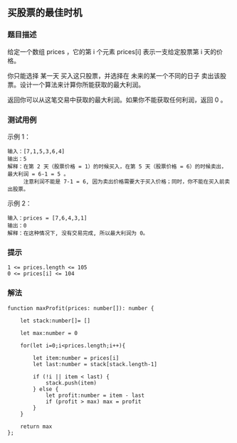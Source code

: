 ##  买股票的最佳时机

### 题目描述

给定一个数组 prices ，它的第 i 个元素 prices[i] 表示一支给定股票第 i 天的价格。

你只能选择 某一天 买入这只股票，并选择在 未来的某一个不同的日子 卖出该股票。设计一个算法来计算你所能获取的最大利润。

返回你可以从这笔交易中获取的最大利润。如果你不能获取任何利润，返回 0 。

### 测试用例

示例 1：

```
输入：[7,1,5,3,6,4]
输出：5
解释：在第 2 天（股票价格 = 1）的时候买入，在第 5 天（股票价格 = 6）的时候卖出，最大利润 = 6-1 = 5 。
     注意利润不能是 7-1 = 6, 因为卖出价格需要大于买入价格；同时，你不能在买入前卖出股票。
```

示例 2：

```
输入：prices = [7,6,4,3,1]
输出：0
解释：在这种情况下, 没有交易完成, 所以最大利润为 0。
```
### 提示

```
1 <= prices.length <= 105
0 <= prices[i] <= 104
```

### 解法
```
function maxProfit(prices: number[]): number {

    let stack:number[]= []

    let max:number = 0

    for(let i=0;i<prices.length;i++){

        let item:number = prices[i]
        let last:number = stack[stack.length-1]

        if (!i || item < last) {
            stack.push(item)
        } else {
            let profit:number = item - last
            if (profit > max) max = profit    
        }
    }

    return max
};
```
